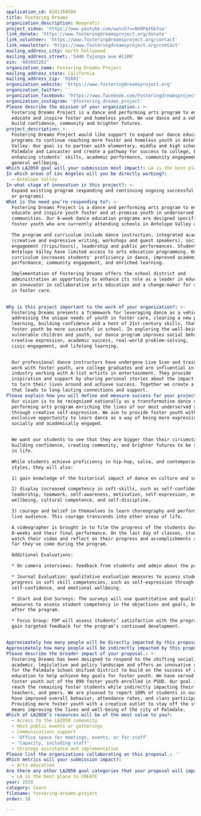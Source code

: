 ```yaml
---
application_id: 0241364580
title: Fostering Dreams
organization_description: Nonprofit
project_video: 'https://www.youtube.com/watch?v=NV0PqtG67sw'
link_donate: 'https://www.fosteringdreamsproject.org/donate'
link_volunteer: 'https://www.fosteringdreamsproject.org/contact'
link_newsletter: 'https://www.fosteringdreamsproject.org/contact'
mailing_address_city: north hollywood
mailing_address_street: '5440 Tujunga ave #1109'
ein: '465693262'
organization_name: Fostering Dreams Project
mailing_address_state: California
mailing_address_zip: '91601'
organization_website: 'https://www.fosteringdreamsproject.org'
organization_twitter: ''
organization_facebook: 'https://www.facebook.com/Fosteringdreamsproject/'
organization_instagram: '@fostering_dreams_project'
Please describe the mission of your organization.: >-
  Fostering Dreams Project is a dance and performing arts program to empower,
  educate and inspire foster and homeless youth. We use dance and a vehicle to
  build confidence, community and brighter futures. 
project_description: >-
  Fostering Dreams Project would like support to expand our dance education
  programs to continue reaching more foster and homeless youth in Antelope
  Valley. Our goal is to partner with elementary, middle and high schools in
  Palmdale and Lancaster and create a pathway for success to college, by
  enhancing students' skills, academic performance, community engagement, and
  general wellbeing. 
Which LA2050 goal will your submission most impact?: LA is the best place to LEARN
In which areas of Los Angeles will you be directly working?:
  - Antelope Valley
In what stage of innovation is this project?: >-
  Expand existing program (expanding and continuing ongoing successful projects
  or programs)
What is the need you’re responding to?: >-
  Fostering Dreams Project is a dance and performing arts program to empower,
  educate and inspire youth foster and at-promise youth in underserved
  communities. Our 8-week dance education programs are designed specifically for
  foster youth who are currently attending schools in Antelope Valley districts.

  The program and curriculum include dance instruction, integrated academics
  (creative and expressive writing, workshops and guest speakers), social
  engagement (trips/tours), leadership and public performances. Students in
  Antelope Valley have limited access to arts education programming. Our
  curriculum increases students' proficiency in dance, improved academic
  performance, community engagement, and enriched learning. 

  Implementation of Fostering Dreams offers the school district and
  administration an opportunity to enhance its role as a leader in education, be
  an innovator in collaborative arts education and a change-maker for students
  in foster care.  

   
Why is this project important to the work of your organization?: >-
  Fostering Dreams presents a framework for leveraging dance as a vehicle for
  addressing the unique needs of youth in foster care, clearing a new path for
  learning, building confidence and a host of 21st-century skills, that can help
  foster youth be more successful in school. In exploring the well-being of
  vulnerable children and youth, our dance program improves social behavior,
  creative expression, academic success, real-world problem-solving,
  civic-engagement, and lifelong learning.


  Our professional dance instructors have undergone Live Scan and training to
  work with foster youth, are college graduates and are influential in the dance
  industry working with A-list artists in entertainment. They provide
  inspiration and support by sharing personal stories about the impact of dance
  to turn their lives around and achieve success. Together we create a community
  that leads to long-lasting connections and support.
Please explain how you will define and measure success for your project.: >+
  Our vision is to be recognized nationally as a transformative dance education,
  performing arts program enriching the lives of our most underserved youth
  through creative self-expression. We aim to provide foster youth with
  exclusive opportunity to learn dance as a way of being more expressive,
  socially and academically engaged. 


  We want our students to see that they are bigger than their circumstances, by
  building confidence, creating community, and brighter futures to be successful
  in life. 

  While students achieve proficiency in hip-hop, salsa, and contemporary dance
  styles, they will also:

  1) gain knowledge of the historical impact of dance on culture and society.

  2) display increased competency in soft-skills, such as self-confidence,
  leadership, teamwork, self-awareness, motivation, self-expression, emotional
  wellbeing, cultural competence, and self-discipline. 

  3) courage and belief in themselves to learn choreography and perform for a
  live audience. This courage transcends into other areas of life. 

  A videographer is brought in to film the progress of the students during the
  8-weeks and their final performance. On the last day of classes, students will
  watch their video and reflect on their progress and accomplishments and how
  far they've come during the program. 

  Additional Evaluations:

  * On camera interviews: feedback from students and admin about the program. 

  * Journal Evaluation: qualitative evaluation measures to assess student
  progress in soft skill competencies, such as self-expression through writing,
  self-confidence, and emotional wellbeing. 

  * Start and End Surveys: The surveys will use quantitative and qualitative
  measures to assess student competency in the objectives and goals, before and
  after the program. 

  * Focus Group: FDP will assess students’ satisfaction with the program and
  gain targeted feedback for the program’s continued development. 


Approximately how many people will be directly impacted by this proposal?: '470'
Approximately how many people will be indirectly impacted by this proposal?: '2000'
Please describe the broader impact of your proposal.: >-
  Fostering Dreams has been designed to respond to the shifting social,
  academic, legislative and policy landscape and offers an innovative strategy
  for the Palmdale School Unified District to build on the success of arts
  education to help achieve key goals for foster youth. We have served 420
  foster youth out of the 890 foster youth enrolled in PSUD. Our goal is to
  reach the remaining foster students while indirectly impacting their schools,
  teachers, and peers. We are pleased to report 100% of students in our program
  have improved overall behavior, attendance rates, and class participation.
  Providing more foster youth with a creative outlet to stay off the streets
  means improving the lives and well-being of the city of Palmdale.
Which of LA2050’s resources will be of the most value to you?:
  - Access to the LA2050 community
  - Host public events or gatherings
  - Communications support
  - 'Office space for meetings, events, or for staff'
  - 'Capacity, including staff'
  - Strategy assistance and implementation
Please list the organizations collaborating on this proposal.: ''
Which metrics will your submission impact?:
  - Arts education
Are there any other LA2050 goal categories that your proposal will impact?:
  - LA is the best place to CREATE
year: 2020
category: learn
filename: fostering-dreams-project
order: 30

---
```

